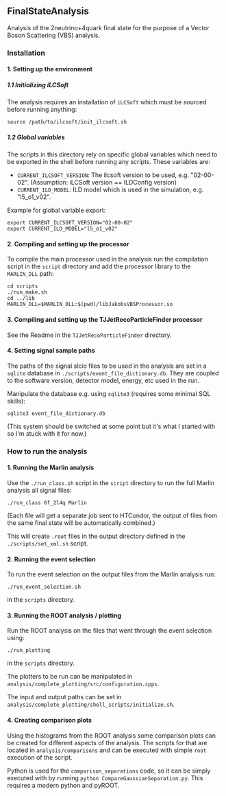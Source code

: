 ## FinalStateAnalysis

Analysis of the 2neutrino+4quark final state for the purpose of a Vector Boson Scattering (VBS) analysis. 

### Installation

#### 1. Setting up the environment

##### 1.1 Initializing iLCSoft

The analysis requires an installation of `iLCSoft` which must be sourced before running anything:

```shell
source /path/to/ilcsoft/init_ilcsoft.sh
```

##### 1.2 Global variables

The scripts in this directory rely on specific global variables which need to be exported in the shell before running any scripts. These variables are:
- `CURRENT_ILCSOFT_VERSION`: The ilcsoft version to be used, e.g. "02-00-02". (Assumption: iLCSoft version == ILDConfig version)
- `CURRENT_ILD_MODEL`: ILD model which is used in the simulation, e.g. "l5_o1_v02".

Example for global variable export:
```shell
export CURRENT_ILCSOFT_VERSION="02-00-02"
export CURRENT_ILD_MODEL="l5_o1_v02"
```

#### 2. Compiling and setting up the processor
To compile the main processor used in the analysis run the compilation script in the `script` directory and add the processor library to the `MARLIN_DLL` path:
```shell
cd scripts
./run_make.sh
cd ../lib
MARLIN_DLL=$MARLIN_DLL:$(pwd)/libJakobsVBSProcessor.so
```
  
#### 3. Compiling and setting up the TJJetRecoParticleFinder processor
See the Readme in the `TJJetRecoParticleFinder` directory.

#### 4. Setting signal sample paths

The paths of the signal slcio files to be used in the analysis are set in a `sqlite` database in `./scripts/event_file_dictionary.db`. They are coupled to the software version, detector model, energy, etc used in the run. 

Manipulate the database e.g. using `sqlite3` (requires some minimal SQL skills):

```shell
sqlite3 event_file_dictionary.db
```

(This system should be switched at some point but it's what I started with so I'm stuck with it for now.)


### How to run the analysis

#### 1. Running the Marlin analysis

Use the `./run_class.sh` script in the `script` directory to run the full Marlin analysis all signal files: 

```shell
./run_class 6f_2l4q Marlin
```

(Each file will get a separate job sent to HTCondor, the output of files from the same final state will be automatically combined.)

This will create `.root` files in the output directory defined in the `./scripts/set_xml.sh` script.

#### 2. Running the event selection

To run the event selection on the output files from the Marlin analysis run:

```shell
./run_event_selection.sh
```
in the `scripts` directory.

#### 3. Running the ROOT analysis / plotting

Run the ROOT analysis on the files that went through the event selection using:

```shell
./run_plotting
```

in the `scripts` directory.

The plotters to be run can be manipulated in `analysis/complete_plotting/src/configuration.cpps`.

The input and output paths can be set in `analysis/complete_plotting/shell_scripts/initialize.sh`.

#### 4. Creating comparison plots

Using the histograms from the ROOT analysis some comparison plots can be created for different aspects of the analysis.
The scripts for that are located in `analysis/comparisons` and can be executed with simple `root` execution of the script.

Python is used for the `comparison_separations` code, so it can be simply executed with by running `python CompareGaussianSeparation.py`. This requires a modern python and pyROOT.



